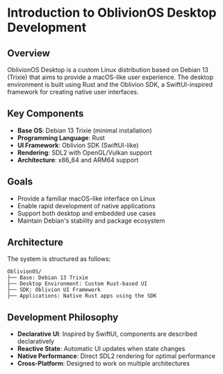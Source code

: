 # Introduction to OblivionOS Desktop Development

## Overview

OblivionOS Desktop is a custom Linux distribution based on Debian 13 (Trixie) that aims to provide a macOS-like user experience. The desktop environment is built using Rust and the Oblivion SDK, a SwiftUI-inspired framework for creating native user interfaces.

## Key Components

- **Base OS**: Debian 13 Trixie (minimal installation)
- **Programming Language**: Rust
- **UI Framework**: Oblivion SDK (SwiftUI-like)
- **Rendering**: SDL2 with OpenGL/Vulkan support
- **Architecture**: x86_64 and ARM64 support

## Goals

- Provide a familiar macOS-like interface on Linux
- Enable rapid development of native applications
- Support both desktop and embedded use cases
- Maintain Debian's stability and package ecosystem

## Architecture

The system is structured as follows:

```
OblivionOS/
├── Base: Debian 13 Trixie
├── Desktop Environment: Custom Rust-based UI
├── SDK: Oblivion UI Framework
├── Applications: Native Rust apps using the SDK
```

## Development Philosophy

- **Declarative UI**: Inspired by SwiftUI, components are described declaratively
- **Reactive State**: Automatic UI updates when state changes
- **Native Performance**: Direct SDL2 rendering for optimal performance
- **Cross-Platform**: Designed to work on multiple architectures